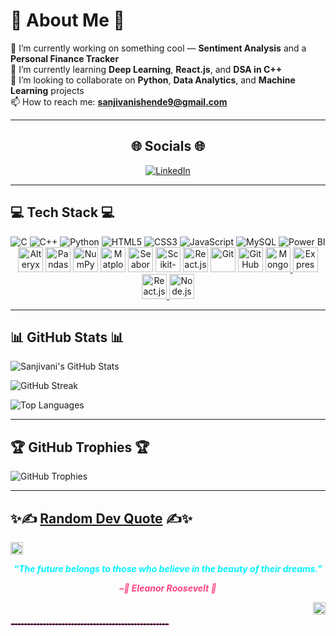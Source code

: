 <h1>💫 About Me 💫</h1>

🔭 I’m currently working on something cool — **Sentiment Analysis** and a **Personal Finance Tracker**  
🌱 I’m currently learning **Deep Learning**, **React.js**, and **DSA in C++**  
👯 I’m looking to collaborate on **Python**, **Data Analytics**, and **Machine Learning** projects  
📫 How to reach me: **sanjivanishende9@gmail.com**  

---

<h2 align="center">🌐 Socials 🌐</h2>

<p align="center">
  <a href="https://www.linkedin.com/in/sanjivanishende9/" target="_blank">
    <img src="https://img.shields.io/badge/LinkedIn-blue?logo=linkedin&style=for-the-badge" alt="LinkedIn"/>
  </a>
</p>

---

<h2 >💻 Tech Stack 💻</h2>

<p align="center" >
  <img src="https://img.icons8.com/color/48/000000/c-programming.png" alt="C"/>
  <img src="https://img.icons8.com/color/48/000000/c-plus-plus-logo.png" alt="C++"/>
  <img src="https://img.icons8.com/color/48/000000/python.png" alt="Python"/>
  <img src="https://img.icons8.com/color/48/000000/html-5--v1.png" alt="HTML5"/>
  <img src="https://img.icons8.com/color/48/000000/css3.png" alt="CSS3"/>
  <img src="https://img.icons8.com/color/48/000000/javascript--v1.png" alt="JavaScript"/>
  <img src="https://img.icons8.com/ios-filled/48/4a90e2/mysql-logo.png" alt="MySQL"/>
  <img src="https://img.icons8.com/color/48/000000/power-bi.png" alt="Power BI"/>
 <img src="https://static.cdnlogo.com/logos/a/22/alteryx.svg" alt="Alteryx" height="40"/>
<img src="https://cdn.jsdelivr.net/gh/devicons/devicon/icons/pandas/pandas-original.svg" alt="Pandas" height="40"/>
  <img src="https://cdn.jsdelivr.net/gh/devicons/devicon/icons/numpy/numpy-original.svg" alt="NumPy" height="40"/>
  <img src="https://cdn.jsdelivr.net/gh/devicons/devicon/icons/matplotlib/matplotlib-original.svg" alt="Matplotlib" height="40"/>
  <img src="https://seaborn.pydata.org/_static/logo-wide-lightbg.svg" alt="Seaborn" height="40"/>
  <img src="https://upload.wikimedia.org/wikipedia/commons/0/05/Scikit_learn_logo_small.svg" alt="Scikit-Learn" height="40"/>
  <img src="https://cdn.jsdelivr.net/gh/devicons/devicon/icons/react/react-original.svg" alt="React.js" height="40"/>
  <img src="https://cdn.jsdelivr.net/gh/devicons/devicon/icons/git/git-original.svg" alt="Git" height="40"/>
  <img src="https://cdn.jsdelivr.net/gh/devicons/devicon/icons/github/github-original.svg" alt="GitHub" height="40"/>
  <a href="https://www.mongodb.com/" target="_blank">
    <img src="https://cdn.jsdelivr.net/gh/devicons/devicon/icons/mongodb/mongodb-original.svg" alt="MongoDB" height="40"/>
  </a>
  <a href="https://expressjs.com/" target="_blank">
    <img src="https://cdn.jsdelivr.net/gh/devicons/devicon/icons/express/express-original.svg" alt="Express.js" height="40"/>
  </a>
  <a href="https://reactjs.org/" target="_blank">
    <img src="https://cdn.jsdelivr.net/gh/devicons/devicon/icons/react/react-original.svg" alt="React.js" height="40"/>
  </a>
  <a href="https://nodejs.org/" target="_blank">
    <img src="https://cdn.jsdelivr.net/gh/devicons/devicon/icons/nodejs/nodejs-original.svg" alt="Node.js" height="40"/>
  </a>
</p>

---

<h2 >📊 GitHub Stats 📊</h2>

<p >
  <img src="https://github-readme-stats.vercel.app/api?username=sanjivani2005&theme=radical&hide_border=false&include_all_commits=true&count_private=true" alt="Sanjivani's GitHub Stats" />
</p>
<p >
  <img src="https://github-readme-streak-stats-eight.vercel.app/?user=sanjivani2005&theme=radical&hide_border=false" alt="GitHub Streak" />
</p>

<p >
  <img src="https://github-readme-stats.vercel.app/api/top-langs/?username=sanjivani2005&theme=radical&hide_border=false&layout=compact" alt="Top Languages" />
</p>

---

<h2 >🏆 GitHub Trophies 🏆</h2>

<p >
  <img src="https://github-profile-trophy.vercel.app/?username=sanjivani2005&theme=radical&no-frame=true&no-bg=false&margin-w=4" alt="GitHub Trophies" />
</p>

---

 <h2 >✨✍️ <u>Random Dev Quote</u> ✍️✨</h2>

<p  >
  <img src="https://img.icons8.com/fluency/48/quote-left.png" height="20"/>
</p>

<p align="center" >
  <b><i>
    <font color="#00f2ff">
      “The future belongs to those who believe in the beauty of their dreams.”
    </font>
  </i></b>
</p>

<p align="center">
  <b><i>
    <font color="#ff4081">–🌸 Eleanor Roosevelt 🌸</font>
  </i></b>
</p>

<p align="right">
  <img src="https://img.icons8.com/fluency/48/quote-right.png" height="20"/>
</p>

<hr style="border: 1px dashed #ff79c6; width: 50%;" />
